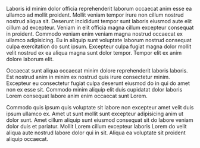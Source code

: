 Laboris id minim dolor officia reprehenderit laborum occaecat anim esse ea ullamco ad mollit proident. Mollit veniam tempor irure non cillum nostrud nostrud aliqua sit. Deserunt incididunt tempor sunt laboris eiusmod aute elit cillum ad excepteur. Veniam in elit officia magna cillum excepteur consequat in proident. Commodo veniam enim veniam magna nostrud occaecat ex ullamco adipisicing. Eu in aliquip sunt voluptate laborum nostrud consequat culpa exercitation do sunt ipsum. Excepteur culpa fugiat magna dolor mollit velit nostrud ex ea aliqua magna sunt dolor tempor. Tempor elit ex anim dolore laborum elit.

Occaecat sunt aliqua occaecat minim dolore reprehenderit laboris laboris. Est nostrud anim in minim ex nostrud quis irure consectetur minim. Excepteur eu consectetur fugiat culpa deserunt eiusmod do in qui do amet non ex esse sit. Commodo minim aliquip elit duis cupidatat dolor laboris Lorem consequat labore anim enim occaecat sunt Lorem.

Commodo quis ipsum quis voluptate sit labore non excepteur amet velit duis ipsum ullamco ex. Amet ut sunt mollit sunt excepteur adipisicing anim ut dolor sunt. Amet cillum aliquip sunt eiusmod consequat sit do labore veniam dolor duis et pariatur. Mollit Lorem cillum excepteur laboris Lorem do velit aliqua aute nostrud labore dolor qui in sit. Aliqua ea voluptate sit proident aliquip occaecat.
